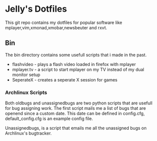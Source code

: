 # Jelly's Dotfiles
This git  repo contains my dotfiles for popular software like mplayer,vim,xmonad,xmobar,newsbeuter and rxvt. 


## Bin
The bin directory contains some usefull scripts that i made in the past. 
* flashvideo - plays a flash video loaded in firefox with mplayer 
* mplayer.tv - a script to start mplayer on my TV instead of my dual monitor setup
* SeperateX - creates a seperate X  session for games

### Archlinux Scripts
Both oldbugs and unassignedbugs are two python scripts that are usefull for bug assigning work. The first script mails me a list of bugs that are openend since a custom date. This date can be defined in config.cfg, default_config.cfg is an example config file. 

Unassignedbugs, is a script that emails me all the unassigned bugs on Archlinux's bugtracker.
